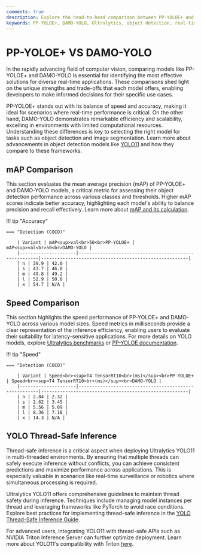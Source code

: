 ```yaml
---
comments: true
description: Explore the head-to-head comparison between PP-YOLOE+ and DAMO-YOLO, two state-of-the-art models leading advancements in object detection and real-time AI. Discover their performance, accuracy, and suitability for edge AI and computer vision applications.
keywords: PP-YOLOE+, DAMO-YOLO, Ultralytics, object detection, real-time AI, edge AI, computer vision, model comparison
---
```


# PP-YOLOE+ VS DAMO-YOLO

In the rapidly advancing field of computer vision, comparing models like PP-YOLOE+ and DAMO-YOLO is essential for identifying the most effective solutions for diverse real-time applications. These comparisons shed light on the unique strengths and trade-offs that each model offers, enabling developers to make informed decisions for their specific use cases.

PP-YOLOE+ stands out with its balance of speed and accuracy, making it ideal for scenarios where real-time performance is critical. On the other hand, DAMO-YOLO demonstrates remarkable efficiency and scalability, excelling in environments with limited computational resources. Understanding these differences is key to selecting the right model for tasks such as object detection and image segmentation. Learn more about advancements in object detection models like [YOLO11](https://docs.ultralytics.com/models/yolo11/) and how they compare to these frameworks.

## mAP Comparison

This section evaluates the mean average precision (mAP) of PP-YOLOE+ and DAMO-YOLO models, a critical metric for assessing their object detection performance across various classes and thresholds. Higher mAP scores indicate better accuracy, highlighting each model's ability to balance precision and recall effectively. Learn more about [mAP and its calculation](https://www.ultralytics.com/glossary/mean-average-precision-map).

!!! tip "Accuracy"

    === "Detection (COCO)"

    	| Variant | mAP<sup>val<br>50<br>PP-YOLOE+ | mAP<sup>val<br>50<br>DAMO-YOLO |
    	|---------------------|-------------------------------------------------------|-------------------------------------------------------|
    	| n | 39.9 | 42.0 |
    	| s | 43.7 | 46.0 |
    	| m | 49.8 | 49.2 |
    	| l | 52.9 | 50.8 |
    	| x | 54.7 | N/A |


## Speed Comparison

This section highlights the speed performance of PP-YOLOE+ and DAMO-YOLO across various model sizes. Speed metrics in milliseconds provide a clear representation of the inference efficiency, enabling users to evaluate their suitability for latency-sensitive applications. For more details on YOLO models, explore [Ultralytics benchmarks](https://docs.ultralytics.com/reference/utils/benchmarks/) or [PP-YOLOE documentation](https://github.com/PaddlePaddle/PaddleDetection).

!!! tip "Speed"

    === "Detection (COCO)"

    	| Variant | Speed<br><sup>T4 TensorRT10<br>(ms)</sup><br>PP-YOLOE+ | Speed<br><sup>T4 TensorRT10<br>(ms)</sup><br>DAMO-YOLO |
    	|---------------------|-------------------------------------------------------|-------------------------------------------------------|
    	| n | 2.84 | 2.32 |
    	| s | 2.62 | 3.45 |
    	| m | 5.56 | 5.09 |
    	| l | 8.36 | 7.18 |
    	| x | 14.3 | N/A |

## YOLO Thread-Safe Inference

Thread-safe inference is a critical aspect when deploying Ultralytics YOLO11 in multi-threaded environments. By ensuring that multiple threads can safely execute inference without conflicts, you can achieve consistent predictions and maximize performance across applications. This is especially valuable in scenarios like real-time surveillance or robotics where simultaneous processing is required.

Ultralytics YOLO11 offers comprehensive guidelines to maintain thread safety during inference. Techniques include managing model instances per thread and leveraging frameworks like PyTorch to avoid race conditions. Explore best practices for implementing thread-safe inference in the [YOLO Thread-Safe Inference Guide](https://docs.ultralytics.com/guides/yolo-thread-safe-inference/).

For advanced users, integrating YOLO11 with thread-safe APIs such as NVIDIA Triton Inference Server can further optimize deployment. Learn more about YOLO11's compatibility with Triton [here](https://docs.ultralytics.com/integrations/).
